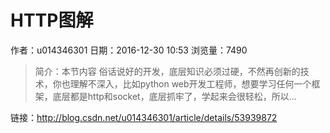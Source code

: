 # HTTP图解
作者：u014346301
日期：2016-12-30 10:53
浏览量：7490
> 简介：本节内容
俗话说好的开发，底层知识必须过硬，不然再创新的技术，你也理解不深入，比如python web开发工程师，想要学习任何一个框架，底层都是http和socket，底层抓牢了，学起来会很轻松，所以...

 链接：http://blog.csdn.net/u014346301/article/details/53939872
